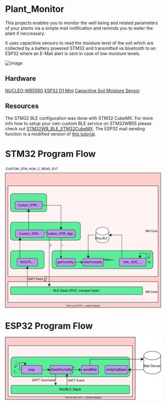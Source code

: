 # Plant_Monitor

This projects enables you to monitor the well being and related parameters of your plants via a simple mail notification and reminds you to water the plant if neccessary.

It uses capacitive sensors to read the moisture level of the soil which are collected by a battery powered STM32 and transmitted va bluetooth to an ESP32 where an E-Mail alert is sent in case of low moisture levels.

![image](https://github.com/SterzerA/Plant_Monitor/assets/103459031/c48420ad-6e6e-4fb5-9a71-fb840b307359)

## Hardware
[NUCLEO-WB55RG](https://www.st.com/en/evaluation-tools/nucleo-wb55rg.html)
[ESP32 D1 Mini](https://www.az-delivery.de/en/products/esp32-d1-mini)
[Capacitive Soil Moisture Sensor](https://www.amazon.de/gp/product/B07HJ6N1S4/ref=ppx_yo_dt_b_asin_title_o00_s00?ie=UTF8&th=1)

## Resources
The STM32 BLE configuration was done with STM32 CubeMX. For more info how to setup your own custom BLE service on STM32WB55 please check out [STM32WB_BLE_STM32CubeMX](https://wiki.st.com/stm32mcu/wiki/Connectivity:STM32WB_BLE_STM32CubeMX).
The ESP32 mail sending function is a modified version of [this tutorial](https://draeger-it.blog/senden-von-e-mails-mit-dem-esp32-via-arduino-ide/).

# STM32 Program Flow

![image](https://github.com/SterzerA/Plant_Monitor/blob/main/Diagrams/STM32_Program_Flow.drawio.svg)

# ESP32 Program Flow

![image](https://github.com/SterzerA/Plant_Monitor/blob/main/Diagrams/ESP32_Program_Flow.drawio.svg)

